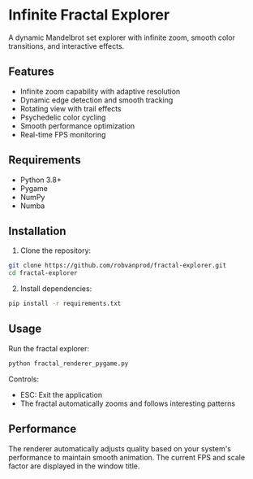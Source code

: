 # Infinite Fractal Explorer

A dynamic Mandelbrot set explorer with infinite zoom, smooth color transitions, and interactive effects.

## Features

- Infinite zoom capability with adaptive resolution
- Dynamic edge detection and smooth tracking
- Rotating view with trail effects
- Psychedelic color cycling
- Smooth performance optimization
- Real-time FPS monitoring

## Requirements

- Python 3.8+
- Pygame
- NumPy
- Numba

## Installation

1. Clone the repository:
```bash
git clone https://github.com/robvanprod/fractal-explorer.git
cd fractal-explorer
```

2. Install dependencies:
```bash
pip install -r requirements.txt
```

## Usage

Run the fractal explorer:
```bash
python fractal_renderer_pygame.py
```

Controls:
- ESC: Exit the application
- The fractal automatically zooms and follows interesting patterns

## Performance

The renderer automatically adjusts quality based on your system's performance to maintain smooth animation. The current FPS and scale factor are displayed in the window title.
